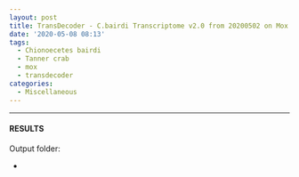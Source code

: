 ```yaml
---
layout: post
title: TransDecoder - C.bairdi Transcriptome v2.0 from 20200502 on Mox
date: '2020-05-08 08:13'
tags:
  - Chionoecetes bairdi
  - Tanner crab
  - mox
  - transdecoder
categories: 
  - Miscellaneous
---
```




---

#### RESULTS

Output folder:

- []()
